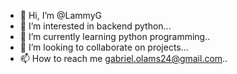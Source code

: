 - 👋 Hi, I’m @LammyG
- 👀 I’m interested in backend python...
- 🌱 I’m currently learning python programming..
- 💞️ I’m looking to collaborate on projects...
- 📫 How to reach me gabriel.olams24@gmail.com..

<!---
LammyG/LammyG is a ✨ special ✨ repository because its `README.md` (this file) appears on your GitHub profile.
You can click the Preview link to take a look at your changes.
--->
